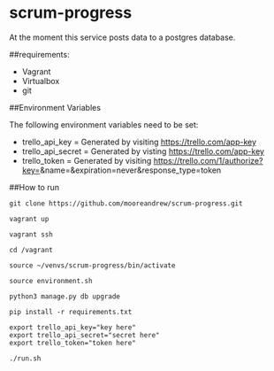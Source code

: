 # scrum-progress
At the moment this service posts data to a postgres database.

##requirements:
- Vagrant
- Virtualbox
- git

##Environment Variables

The following environment variables need to be set:

- trello_api_key = Generated by visiting https://trello.com/app-key
- trello_api_secret = Generated by visting https://trello.com/app-key
- trello_token = Generated by visiting  https://trello.com/1/authorize?key=<your trello api key>&name=<application name>&expiration=never&response_type=token

##How to run

```
git clone https://github.com/mooreandrew/scrum-progress.git
```

```
vagrant up
```

```
vagrant ssh
```

```
cd /vagrant
```

```
source ~/venvs/scrum-progress/bin/activate
```

```
source environment.sh
```

```
python3 manage.py db upgrade
```

```
pip install -r requirements.txt
```

```
export trello_api_key="key here"
export trello_api_secret="secret here"
export trello_token="token here"
```

```
./run.sh
```
